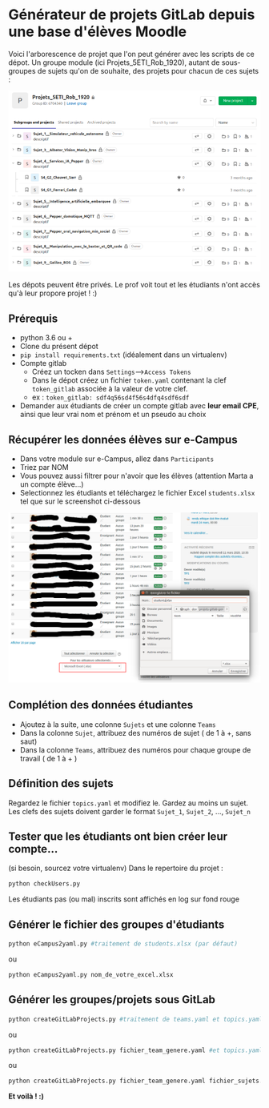 # Générateur de projets GitLab depuis une base d'élèves Moodle

Voici l'arborescence de projet que l'on peut générer avec les scripts de ce dépot. Un groupe module (ici Projets_5ETI_Rob_1920), autant de sous-groupes de sujets qu'on de souhaite, des projets pour chacun de ces sujets :  

![GitLab](img/GitLabScreenShot.png)

Les dépots peuvent être privés. Le prof voit tout et les étudiants n'ont accès qu'à leur propore projet ! :)

## Prérequis 
- python 3.6 ou + 
- Clone du présent dépot
- ```pip install requirements.txt``` (idéalement dans un virtualenv)
- Compte gitlab 
  - Créez un tocken dans `Settings`-->`Access Tokens`    
  - Dans le dépot créez un fichier `token.yaml` contenant la clef `token_gitlab` associée à la valeur de votre clef. 
  - ex : `token_gitlab: sdf4q56sd4f56s4dfq4sdf6sdf`
- Demander aux étudiants de créer un compte gitlab avec **leur email CPE**, ainsi que leur vrai nom et prénom et un pseudo au choix


## Récupérer les données élèves sur e-Campus
- Dans votre module sur e-Campus, allez dans `Participants`
- Triez par NOM
- Vous pouvez aussi filtrer pour n'avoir que les élèves (attention Marta a un compte élève...)
- Selectionnez les étudiants et téléchargez le fichier Excel `students.xlsx` tel que sur le screenshot ci-dessous  
  
![eCampus](img/eCampus.png)

## Complétion des données étudiantes

- Ajoutez à la suite, une colonne `Sujets` et une colonne `Teams`
- Dans la colonne `Sujet`, attribuez des numéros de sujet ( de 1 à +, sans saut)
- Dans la colonne `Teams`, attribuez des numéros pour chaque groupe de travail ( de 1 à + )

## Définition des sujets

Regardez le fichier `topics.yaml` et modifiez le. Gardez au moins un sujet. Les clefs des sujets doivent garder le format `Sujet_1`, `Sujet_2`, ..., `Sujet_n`

## Tester que les étudiants ont bien créer leur compte...
(si besoin, sourcez votre virtualenv)
Dans le repertoire du projet :
```python
python checkUsers.py
```
Les étudiants pas (ou mal) inscrits sont affichés en log sur fond rouge

## Générer le fichier des groupes d'étudiants

```bash
python eCampus2yaml.py #traitement de students.xlsx (par défaut)
```

ou 

```bash
python eCampus2yaml.py nom_de_votre_excel.xlsx
```

## Générer les groupes/projets sous GitLab

```bash
python createGitLabProjects.py #traitement de teams.yaml et topics.yaml (par défaut)
```
ou

```bash
python createGitLabProjects.py fichier_team_genere.yaml #et topics.yaml (par défaut)
```
ou

```bash
python createGitLabProjects.py fichier_team_genere.yaml fichier_sujets.yaml 
```

**Et voilà ! :)**

